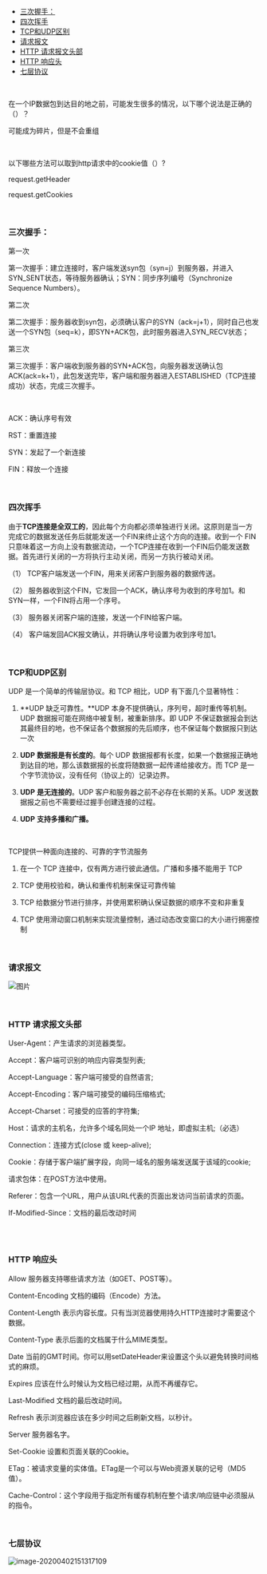 <br/>

<!-- TOC -->

- [三次握手：](#三次握手)
- [四次挥手](#四次挥手)
- [TCP和UDP区别](#tcp和udp区别)
- [请求报文](#请求报文)
- [HTTP 请求报文头部](#http-请求报文头部)
- [HTTP 响应头](#http-响应头)
- [七层协议](#七层协议)

<!-- /TOC -->

<br/>

在一个IP数据包到达目的地之前，可能发生很多的情况，以下哪个说法是正确的（）？

可能成为碎片，但是不会重组

<br/>

以下哪些方法可以取到http请求中的cookie值（）?

request.getHeader

request.getCookies

<br/>

### 三次握手：

第一次

第一次握手：建立连接时，客户端发送syn包（syn=j）到服务器，并进入SYN_SENT状态，等待服务器确认；SYN：同步序列编号（Synchronize Sequence Numbers）。

第二次

第二次握手：服务器收到syn包，必须确认客户的SYN（ack=j+1），同时自己也发送一个SYN包（seq=k），即SYN+ACK包，此时服务器进入SYN_RECV状态；

第三次

第三次握手：客户端收到服务器的SYN+ACK包，向服务器发送确认包ACK(ack=k+1），此包发送完毕，客户端和服务器进入ESTABLISHED（TCP连接成功）状态，完成三次握手。

<br/>

ACK：确认序号有效 

RST：重置连接 

SYN：发起了一个新连接 

FIN：释放一个连接

<br/>

### 四次挥手

由于**TCP连接是全双工的**，因此每个方向都必须单独进行关闭。这原则是当一方完成它的数据发送任务后就能发送一个FIN来终止这个方向的连接。收到一个     FIN只意味着这一方向上没有数据流动，一个TCP连接在收到一个FIN后仍能发送数据。首先进行关闭的一方将执行主动关闭，而另一方执行被动关闭。

（1） TCP客户端发送一个FIN，用来关闭客户到服务器的数据传送。

（2） 服务器收到这个FIN，它发回一个ACK，确认序号为收到的序号加1。和SYN一样，一个FIN将占用一个序号。

（3） 服务器关闭客户端的连接，发送一个FIN给客户端。

（4） 客户端发回ACK报文确认，并将确认序号设置为收到序号加1。

<br/>

### TCP和UDP区别

UDP 是一个简单的传输层协议。和 TCP 相比，UDP 有下面几个显著特性：

1. **UDP 缺乏可靠性。**UDP 本身不提供确认，序列号，超时重传等机制。UDP 数据报可能在网络中被复制，被重新排序。即 UDP 不保证数据报会到达其最终目的地，也不保证各个数据报的先后顺序，也不保证每个数据报只到达一次

2. **UDP** **数据报是有长度的**。每个 UDP 数据报都有长度，如果一个数据报正确地到达目的地，那么该数据报的长度将随数据一起传递给接收方。而 TCP 是一个字节流协议，没有任何（协议上的）记录边界。

3. **UDP** **是无连接的**。UDP 客户和服务器之前不必存在长期的关系。UDP 发送数据报之前也不需要经过握手创建连接的过程。

4. **UDP** **支持多播和广播。**

<br/>

TCP提供一种面向连接的、可靠的字节流服务

1. 在一个 TCP 连接中，仅有两方进行彼此通信。广播和多播不能用于 TCP

2. TCP 使用校验和，确认和重传机制来保证可靠传输

3. TCP 给数据分节进行排序，并使用累积确认保证数据的顺序不变和非重复

4. TCP 使用滑动窗口机制来实现流量控制，通过动态改变窗口的大小进行拥塞控制

<br/>

### 请求报文

![图片](计算机网络/clip_image001-1585811370043.png) 

<br/>

### HTTP 请求报文头部

User-Agent：产生请求的浏览器类型。

Accept：客户端可识别的响应内容类型列表;

Accept-Language：客户端可接受的自然语言;

Accept-Encoding：客户端可接受的编码压缩格式;

Accept-Charset：可接受的应答的字符集;

Host：请求的主机名，允许多个域名同处一个IP 地址，即虚拟主机;（必选）

Connection：连接方式(close 或 keep-alive);

Cookie：存储于客户端扩展字段，向同一域名的服务端发送属于该域的cookie;

请求包体：在POST方法中使用。

Referer：包含一个URL，用户从该URL代表的页面出发访问当前请求的页面。

If-Modified-Since：文档的最后改动时间

 <br/>

 <br/>

### HTTP 响应头

Allow 服务器支持哪些请求方法（如GET、POST等）。

Content-Encoding 文档的编码（Encode）方法。

Content-Length 表示内容长度。只有当浏览器使用持久HTTP连接时才需要这个数据。

Content-Type 表示后面的文档属于什么MIME类型。

Date 当前的GMT时间。你可以用setDateHeader来设置这个头以避免转换时间格式的麻烦。

Expires 应该在什么时候认为文档已经过期，从而不再缓存它。

Last-Modified 文档的最后改动时间。

Refresh 表示浏览器应该在多少时间之后刷新文档，以秒计。

Server 服务器名字。

Set-Cookie 设置和页面关联的Cookie。

ETag：被请求变量的实体值。ETag是一个可以与Web资源关联的记号（MD5值）。

Cache-Control：这个字段用于指定所有缓存机制在整个请求/响应链中必须服从的指令。

<br/>

### 七层协议



![image-20200402151317109](计算机网络/image-20200402151317109.png)



